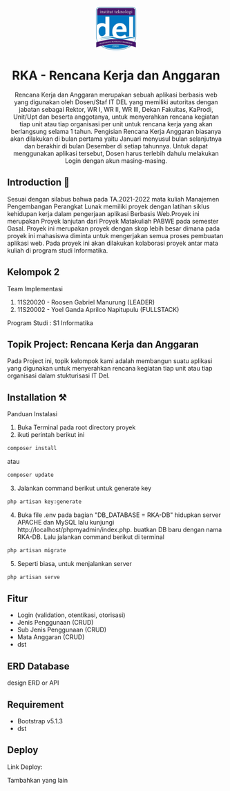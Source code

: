 <p align="center"></p>

<p align="center">
      <img src="public/layout/dist/img/del.png" alt="DEL-logo" width="100px" height="auto">
   </a>
</p>

<h1 align="center">
      RKA - Rencana Kerja dan Anggaran
   </a>
</h1>

<p align="center">Rencana Kerja dan Anggaran merupakan sebuah aplikasi berbasis web yang digunakan oleh Dosen/Staf IT DEL yang memiliki autoritas dengan jabatan sebagai Rektor, WR I, WR II, WR III, Dekan Fakultas, KaProdi, Unit/Upt dan beserta anggotanya, untuk menyerahkan rencana kegiatan tiap unit atau tiap organisasi per unit untuk rencana kerja yang akan berlangsung selama 1 tahun. Pengisian Rencana Kerja Anggaran biasanya akan dilakukan di bulan pertama yaitu Januari menyusul bulan selanjutnya dan berakhir di bulan Desember di setiap tahunnya. Untuk dapat menggunakan aplikasi tersebut, Dosen harus terlebih dahulu melakukan Login dengan akun masing-masing.</p>

## Introduction 🚀

Sesuai dengan silabus bahwa pada TA.2021-2022 mata kuliah Manajemen Pengembangan Perangkat Lunak memiliki proyek dengan latihan siklus kehidupan kerja dalam pengerjaan aplikasi Berbasis Web.Proyek ini merupakan Proyek lanjutan dari Proyek Matakuliah PABWE pada semester Gasal. Proyek ini merupakan proyek dengan skop lebih besar dimana pada proyek ini mahasiswa diminta untuk mengerjakan semua proses pembuatan aplikasi web. Pada proyek ini akan dilakukan kolaborasi proyek antar mata kuliah di program studi Informatika.

## Kelompok 2

Team Implementasi

<ol>
    <li>11S20020 - Roosen Gabriel Manurung (LEADER)</li>
    <li>11S20002 - Yoel Ganda Aprilco Napitupulu (FULLSTACK)</li>    
</ol>
Program Studi : S1 Informatika

## Topik Project: Rencana Kerja dan Anggaran

Pada Project ini, topik kelompok kami adalah membangun suatu aplikasi yang digunakan untuk menyerahkan rencana kegiatan tiap unit atau tiap organisasi dalam stukturisasi IT Del.

## Installation ⚒️

Panduan Instalasi

1. Buka Terminal pada root directory proyek
2. ikuti perintah berikut ini

```bash
composer install
```

atau

```bash
composer update
```

3. Jalankan command berikut untuk generate key

```bash
php artisan key:generate
```

4. Buka file .env pada bagian "DB_DATABASE = RKA-DB" hidupkan server APACHE dan MySQL lalu kunjungi http://localhost/phpmyadmin/index.php. buatkan DB baru dengan nama RKA-DB.
   Lalu jalankan command berikut di terminal

```bash
php artisan migrate
```

5. Seperti biasa, untuk menjalankan server

```bash
php artisan serve
```

## Fitur

<ul>
    <li>Login (validation, otentikasi, otorisasi)</li>
    <li>Jenis Penggunaan (CRUD)</li>
    <li>Sub Jenis Penggunaan (CRUD)</li>
    <li>Mata Anggaran (CRUD)</li>
    <li>dst</li>
    
</ul>

## ERD Database

design ERD or API

## Requirement

<ul>
    <li>Bootstrap v5.1.3</li>
    <li>dst</li>
</ul>

## Deploy

Link Deploy:

Tambahkan yang lain
